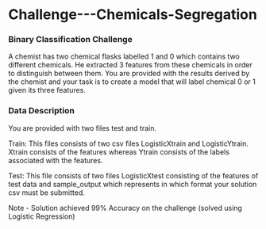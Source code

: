 # Challenge---Chemicals-Segregation

### Binary Classification Challenge

A chemist has two chemical flasks labelled 1 and 0 which contains two different chemicals. He extracted 3 features from these chemicals in order to distinguish between them. You are provided with the results derived by the chemist and your task is to create a model that will label chemical 0 or 1 given its three features.

### Data Description

You are provided with two files test and train.

Train: This files consists of two csv files LogisticXtrain and LogisticYtrain. Xtrain consists of the features whereas Ytrain consists of the labels associated with the features.

Test: This file consists of two files LogisticXtest consisting of the features of test data and sample_output which represents in which format your solution csv must be submitted.

Note - Solution achieved 99% Accuracy on the challenge (solved using Logistic Regression)
